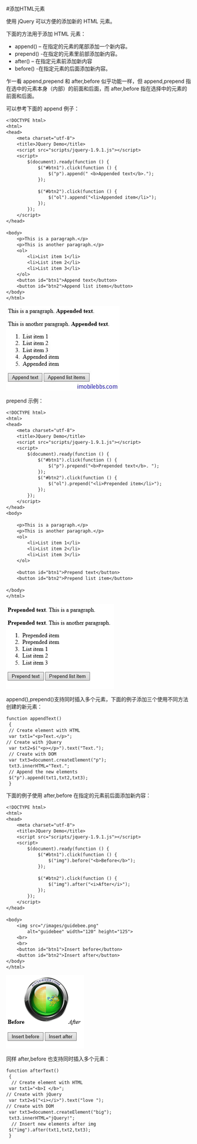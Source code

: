 #添加HTML元素

使用 jQuery 可以方便的添加新的 HTML 元素。

下面的方法用于添加 HTML 元素：

- append() – 在指定的元素的尾部添加一个新内容。
- prepend() -在指定的元素里前部添加新内容。
- after() – 在指定元素前添加新内容
- before() -在指定元素的后面添加新内容。


乍一看 append,prepend 和 after,before 似乎功能一样，但 append,prepend 指在选中的元素本身（内部）的前面和后面，而 after,before 指在选择中的元素的前面和后面。

可以参考下面的 append 例子：

```
<!DOCTYPE html>
<html>
<head>
    <meta charset="utf-8">
    <title>JQuery Demo</title>
    <script src="scripts/jquery-1.9.1.js"></script>
    <script>
        $(document).ready(function () {
            $("#btn1").click(function () {
                $("p").append(" <b>Appended text</b>.");
            });

            $("#btn2").click(function () {
                $("ol").append("<li>Appended item</li>");
            });
        });
    </script>
</head>

<body>
    <p>This is a paragraph.</p>
    <p>This is another paragraph.</p>
    <ol>
        <li>List item 1</li>
        <li>List item 2</li>
        <li>List item 3</li>
    </ol>
    <button id="btn1">Append text</button>
    <button id="btn2">Append list items</button>
</body>
</html>
```

![](images/6.png)

prepend 示例：

```
<!DOCTYPE html>
<html>
<head>
    <meta charset="utf-8">
    <title>JQuery Demo</title>
    <script src="scripts/jquery-1.9.1.js"></script>
    <script>
        $(document).ready(function () {
            $("#btn1").click(function () {
                $("p").prepend("<b>Prepended text</b>. ");
            });
            $("#btn2").click(function () {
                $("ol").prepend("<li>Prepended item</li>");
            });
        });
    </script>
</head>
<body>

    <p>This is a paragraph.</p>
    <p>This is another paragraph.</p>
    <ol>
        <li>List item 1</li>
        <li>List item 2</li>
        <li>List item 3</li>
    </ol>

    <button id="btn1">Prepend text</button>
    <button id="btn2">Prepend list item</button>

</body>
</html>
```

![](images/7.png)

append(),prepend()支持同时插入多个元素，下面的例子添加三个使用不同方法创建的新元素：

```
function appendText()
 {
 // Create element with HTML
 var txt1="<p>Text.</p>";
// Create with jQuery
 var txt2=$("<p></p>").text("Text.");
 // Create with DOM
 var txt3=document.createElement("p");
 txt3.innerHTML="Text.";
 // Append the new elements
 $("p").append(txt1,txt2,txt3);
 }
```

下面的例子使用 after,before 在指定的元素前后面添加新内容：

```
<!DOCTYPE html>
<html>
<head>
    <meta charset="utf-8">
    <title>JQuery Demo</title>
    <script src="scripts/jquery-1.9.1.js"></script>
    <script>
        $(document).ready(function () {
            $("#btn1").click(function () {
                $("img").before("<b>Before</b>");
            });

            $("#btn2").click(function () {
                $("img").after("<i>After</i>");
            });
        });
    </script>
</head>

<body>
    <img src="/images/guidebee.png"
        alt="guidebee" width="120" height="125">
    <br>
    <br>
    <button id="btn1">Insert before</button>
    <button id="btn2">Insert after</button>
</body>
</html>
```

![](images/8.png)

同样 after,before 也支持同时插入多个元素：

```
function afterText()
 {
  // Create element with HTML 
 var txt1="<b>I </b>";   
// Create with jQuery 
 var txt2=$("<i></i>").text("love ");   
// Create with DOM 
 var txt3=document.createElement("big");  
 txt3.innerHTML="jQuery!";
  // Insert new elements after img
 $("img").after(txt1,txt2,txt3);         
 }
```
